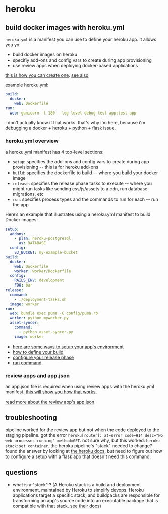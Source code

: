 # heroku

## build docker images with heroku.yml
`heroku.yml` is a manifest you can use to define your heroku app. it allows you yo:
- build docker images on heroku
- specifiy add-ons and config vars to create during app provisioning
- use review apps when deploying docker-based applications

[this is how you can create one](https://devcenter.heroku.com/articles/build-docker-images-heroku-yml#getting-started). [see also](https://github.com/datamade/how-to/blob/master/heroku/deploy-a-django-app.md#herokuyml)

example heroku.yml:
```yml
build:
  docker:
    web: Dockerfile
run:
  web: gunicorn -t 180 --log-level debug test-app:test-app
```

i don't actually know if that works. that's why i'm here, because i'm debugging a docker + heroku + python + flask issue.

### heroku.yml overview
a heroku.yml manifest has 4 top-level sections:
- `setup`: specifies the add-ons and config vars to create during app provisioning -- this is for heroku add-ons
- `build`: specifies the dockerfile to build -- where you build your docker image
- `release`: specifies the release phase tasks to execute -- where you might run tasks like sending css/js/assets to a cdn, run database migrations, etc
- `run`: specifies process types and the commands to run for each -- run the app

Here’s an example that illustrates using a heroku.yml manifest to build Docker images:

```yaml
setup:
  addons:
    - plan: heroku-postgresql
      as: DATABASE
  config:
    S3_BUCKET: my-example-bucket
build:
  docker:
    web: Dockerfile
    worker: worker/Dockerfile
  config:
    RAILS_ENV: development
    FOO: bar
release:
  command:
    - ./deployment-tasks.sh
  image: worker
run:
  web: bundle exec puma -C config/puma.rb
  worker: python myworker.py
  asset-syncer:
    command:
      - python asset-syncer.py
    image: worker
```

- [here are some ways to setup your app's environment](https://devcenter.heroku.com/articles/build-docker-images-heroku-yml#setup-defining-your-app-s-environment)
- [how to define your build](https://devcenter.heroku.com/articles/build-docker-images-heroku-yml#setup-defining-your-app-s-environment)
- [configure your release phase](https://devcenter.heroku.com/articles/build-docker-images-heroku-yml#release-configuring-release-phase)
- [run command](https://devcenter.heroku.com/articles/build-docker-images-heroku-yml#release-configuring-release-phase)

### review apps and app.json
an app.json file is required when using review apps with the heroku.yml manifest. [this will show you how that works.](https://devcenter.heroku.com/articles/build-docker-images-heroku-yml#release-configuring-release-phase)

[read more about the review app's app.json](https://devcenter.heroku.com/articles/app-json-schema)

## troubleshooting
pipeline worked for the review app but not when the code deployed to the staging pipeline. got the error `heroku[router]: at=error code=H14 desc="No web processes running" method=GET`. not sure why, but this worked: `heroku stack:set container`. the heroku pipeline's "stack" needed to change? found the answer by looking at [the heroku docs](https://devcenter.heroku.com/articles/build-docker-images-heroku-yml#getting-started), but need to figure out how to configure a setup with a flask app that doesn't need this command.


## questions
- ~~what is a "stack" ?~~ (A Heroku stack is a build and deployment environment, maintained by Heroku to simplify devops. Heroku applications target a specific stack, and buildpacks are responsible for transforming an app's source code into an executable package that is compatible with that stack. [see their docs](https://www.google.com/search?client=firefox-b-1-d&q=heroku+stack))
